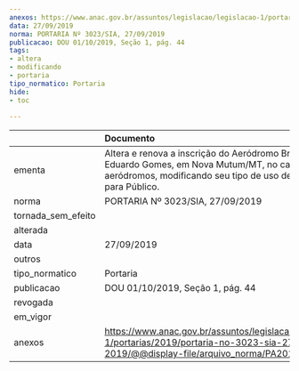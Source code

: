 ```yaml
---
anexos: https://www.anac.gov.br/assuntos/legislacao/legislacao-1/portarias/2019/portaria-no-3023-sia-27-09-2019/@@display-file/arquivo_norma/PA2019-3023.pdf
data: 27/09/2019
norma: PORTARIA Nº 3023/SIA, 27/09/2019
publicacao: DOU 01/10/2019, Seção 1, pág. 44
tags:
- altera
- modificando
- portaria
tipo_normatico: Portaria
hide: 
- toc 
 
---
```


|                    | Documento                                                                                                                                                            |
|:-------------------|:---------------------------------------------------------------------------------------------------------------------------------------------------------------------|
| ementa             | Altera e renova a inscrição do Aeródromo Brigadeiro Eduardo Gomes, em Nova Mutum/MT, no cadastro de aeródromos, modificando seu tipo de uso de Privado para Público. |
| norma              | PORTARIA Nº 3023/SIA, 27/09/2019                                                                                                                                     |
| tornada_sem_efeito |                                                                                                                                                                      |
| alterada           |                                                                                                                                                                      |
| data               | 27/09/2019                                                                                                                                                           |
| outros             |                                                                                                                                                                      |
| tipo_normatico     | Portaria                                                                                                                                                             |
| publicacao         | DOU 01/10/2019, Seção 1, pág. 44                                                                                                                                     |
| revogada           |                                                                                                                                                                      |
| em_vigor           |                                                                                                                                                                      |
| anexos             | https://www.anac.gov.br/assuntos/legislacao/legislacao-1/portarias/2019/portaria-no-3023-sia-27-09-2019/@@display-file/arquivo_norma/PA2019-3023.pdf                 |